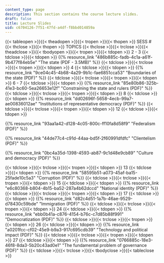 ```yaml
---
content_type: page
description: This section contains the course lecture slides.
draft: false
title: Lecture Slides
uid: c6704126-7f51-47fd-a4df-f8bbd014859a
---
```

{{< tableopen >}}{{< theadopen >}}{{< tropen >}}{{< thopen >}}
SESS #
{{< thclose >}}{{< thopen >}}
TOPICS
{{< thclose >}}{{< trclose >}}{{< theadclose >}}{{< tbodyopen >}}{{< tropen >}}{{< tdopen >}}
2 - 3
{{< tdclose >}}{{< tdopen >}}
{{% resource_link "486b885c-fadb-4c1a-a61f-9b477f84eb5e" "The state (PDF - 3.5MB)" %}}
{{< tdclose >}}{{< trclose >}}{{< tropen >}}{{< tdopen >}}
4
{{< tdclose >}}{{< tdopen >}}
{{% resource_link "9ce04c45-4b68-4a29-9b1c-fae6851cca53" "Boundaries of the state (PDF)" %}}
{{< tdclose >}}{{< trclose >}}{{< tropen >}}{{< tdopen >}}
6 - 7
{{< tdclose >}}{{< tdopen >}}
{{% resource_link "85e80b86-325b-41e3-bc60-5ea26653e12f" "Constraining the state and rulers (PDF)" %}}
{{< tdclose >}}{{< trclose >}}{{< tropen >}}{{< tdopen >}}
8
{{< tdclose >}}{{< tdopen >}}
{{% resource_link "dd02696f-5658-4ecb-99a7-ae00836012ae" "Institutions of representative democracy (PDF)" %}}
{{< tdclose >}}{{< trclose >}}{{< tropen >}}{{< tdopen >}}
12
{{< tdclose >}}{{< tdopen >}}

{{% resource_link "93aa1a42-d128-4c05-800c-ff10fa8d58f9" "Federalism (PDF)" %}}

{{% resource_link "44de77c4-c91d-44aa-bd5f-2f60991dfdfc" "Clientelism (PDF)" %}}

{{% resource_link "0bc4a35d-1398-4593-ab87-9c1d48e9cb89" "Culture and democracy (PDF)" %}}

{{< tdclose >}}{{< trclose >}}{{< tropen >}}{{< tdopen >}}
13
{{< tdclose >}}{{< tdopen >}}
{{% resource_link "58595b51-a073-45af-ba15-25fade10c5a3" "Corruption (PDF)" %}}
{{< tdclose >}}{{< trclose >}}{{< tropen >}}{{< tdopen >}}
15
{{< tdclose >}}{{< tdopen >}}
{{% resource_link "e6c80368-b804-4b15-ba52-287a4b62dccd" "National identity (PDF)" %}}
{{< tdclose >}}{{< trclose >}}{{< tropen >}}{{< tdopen >}}
17
{{< tdclose >}}{{< tdopen >}}
{{% resource_link "d82c4d51-1a7b-46ae-9529-d78430c59bde" "Immigration (PDF)" %}}
{{< tdclose >}}{{< trclose >}}{{< tropen >}}{{< tdopen >}}
24
{{< tdclose >}}{{< tdopen >}}
{{% resource_link "ebb0b41a-c876-4154-b76c-c7d85b88f991" "Democratization (PDF)" %}}
{{< tdclose >}}{{< trclose >}}{{< tropen >}}{{< tdopen >}}
26
{{< tdclose >}}{{< tdopen >}}
{{% resource_link "a0201fcc-cf02-45e9-b9a3-917c695cdb39" "Technology and political impact (PDF)" %}}
{{< tdclose >}}{{< trclose >}}{{< tropen >}}{{< tdopen >}}
27
{{< tdclose >}}{{< tdopen >}}
{{% resource_link "0766885c-18e3-46f8-8da3-5b20c43ad0e1" "The fundamental problem of governance (PDF)" %}}
{{< tdclose >}}{{< trclose >}}{{< tbodyclose >}}{{< tableclose >}}